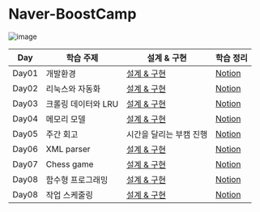 # Naver-BoostCamp

![image](https://user-images.githubusercontent.com/82504981/180423934-f3dee185-37ca-429f-be5d-04b95a45fc23.png)

|Day|학습 주제|설계 & 구현|학습 정리|
|------|-----------|---------|------|
|Day01|개발환경|[설계 & 구현](https://gist.github.com/myeongjunkim/44cbdfab9bffe581c4c3fa898358d602)|[Notion](https://grandiose-behavior-af2.notion.site/Day01-29f524b764374d50b77fd16d24967321)|
|Day02|리눅스와 자동화|[설계 & 구현](https://gist.github.com/myeongjunkim/be164430c94431fec6f94e1c7da74794)|[Notion](https://grandiose-behavior-af2.notion.site/Day02-ba9bf4f9092b4654a72ca093019f047a)|
|Day03|크롤링 데이터와 LRU|[설계 & 구현](https://gist.github.com/myeongjunkim/6f5843e93dd82881453f7a35f7da55d8)|[Notion](https://grandiose-behavior-af2.notion.site/Day03-c21c5c5f7b2c44d7a412e509ed5355f4)|
|Day04|메모리 모델|[설계 & 구현](https://gist.github.com/myeongjunkim/4e238adae4d51d2c5fdcecc458d3d867)|[Notion](https://grandiose-behavior-af2.notion.site/Day04-055aa207ddd646198817cb0564bd6c42)|
|Day05|주간 회고|시간을 달리는 부캠 진행|[Notion](https://grandiose-behavior-af2.notion.site/Day05-b95255b5d5d546399f5c1d23d1009c27)|
|Day06|XML parser|[설계 & 구현](https://gist.github.com/myeongjunkim/936315ad542396e6432d634011459e03)|[Notion](https://grandiose-behavior-af2.notion.site/Day06-2e8aa62df2da4488a3dd5beb5291b394)|
|Day07|Chess game|[설계 & 구현](https://gist.github.com/myeongjunkim/e7e771070e483270911dc182990b4dc9)|[Notion]()|
|Day08|함수형 프로그래밍|[설계 & 구현]()|[Notion]()|
|Day08|작업 스케줄링|[설계 & 구현]()|[Notion]()|
